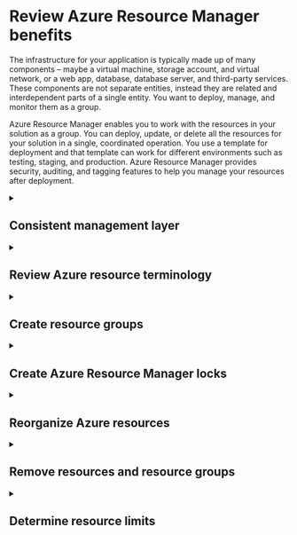 # Review Azure Resource Manager benefits

The infrastructure for your application is typically made up of many components – maybe a virtual machine, storage account, and virtual network, or a web app, database, database server, and third-party services. These components are not separate entities, instead they are related and interdependent parts of a single entity. You want to deploy, manage, and monitor them as a group.

Azure Resource Manager enables you to work with the resources in your solution as a group. You can deploy, update, or delete all the resources for your solution in a single, coordinated operation. You use a template for deployment and that template can work for different environments such as testing, staging, and production. Azure Resource Manager provides security, auditing, and tagging features to help you manage your resources after deployment.

<details>
<summary>

## Consistent management layer

</summary>

Azure Resource Manager provides a consistent management layer to perform tasks through Azure PowerShell, Azure CLI, Azure portal, REST API, and client SDKs. Choose the tools and APIs that work best for you.

The following image shows how all the tools interact with the same Azure Resource Manager API. The API passes requests to the Azure Resource Manager service, which authenticates and authorizes the requests. Azure Resource Manager then routes the requests to the appropriate resource providers.

![alt](https://learn.microsoft.com/en-us/training/wwl-azure/use-azure-resource-manager/media/resource-manager-016a1bac.png)

## Benefits

- You can deploy, manage, and monitor all the resources for your solution as a group, rather than handling these resources individually.
- You can repeatedly deploy your solution throughout the development lifecycle and have confidence your resources are deployed in a consistent state.
- You can manage your infrastructure through declarative templates rather than scripts.
- You can define the dependencies between resources so they're deployed in the correct order.
- You can apply access control to all services in your resource group because Role-Based Access Control (RBAC) is natively integrated into the management platform.
- You can apply tags to resources to logically organize all the resources in your subscription.
- You can clarify your organization's billing by viewing costs for a group of resources sharing the same tag.

## Guidance

- Define and deploy your infrastructure through the declarative syntax in Azure Resource Manager templates, rather than through imperative commands.
- Define all deployment and configuration steps in the template. You should have no manual steps for setting up your solution.
- Run imperative commands to manage your resources, such as to start or stop an app or machine.
- Arrange resources with the same lifecycle in a resource group. Use tags for all other organizing of resources.

</details>

<details>
<summary>

## Review Azure resource terminology

</summary>

If you're new to Azure Resource Manager, there are some terms you might not be familiar with.

- **Resource** - A manageable item that is available through Azure. Some common resources are a virtual machine, storage account, web app, database, and virtual network, but there are many more.
- **Resource group** - A container that holds related resources for an Azure solution. The resource group can include all the resources for the solution, or only those resources that you want to manage as a group. You decide how you want to allocate resources to resource groups based on what makes the most sense for your organization.
- **rResource Provider** - A service that supplies the resources you can deploy and manage through Resource Manager. Each resource provider offers operations for working with the resources that are deployed. Some common resource providers are Microsoft.Compute, which supplies the virtual machine resource, Microsoft.Storage, which supplies the storage account resource, and Microsoft.Web, which supplies resources related to web apps.
- **Template** - A JavaScript Object Notation (JSON) file that defines one or more resources to deploy to a resource group. It also defines the dependencies between the deployed resources. The template can be used to deploy the resources consistently and repeatedly.
- **Declarative Syntax** - Syntax that lets you state "Here is what I intend to create" without having to write the sequence of programming commands to create it. The Resource Manager template is an example of declarative syntax. In the file, you define the properties for the infrastructure to deploy to Azure.

## Resource providers

Each resource provider offers a set of resources and operations for working with an Azure service. For example, if you want to store keys and secrets, you work with the Microsoft.KeyVault resource provider. This resource provider offers a resource type called vaults for creating the key vault.

The name of a resource type is in the format: {resource-provider}/{resource-type}. For example, the key vault type is Microsoft.KeyVault/vaults.

</details>

<details>
<summary>

## Create resource groups

</summary>

Resources can be deployed to any new or existing resource group. Deployment of resources to a resource group becomes a job where you can track the template execution. If deployment fails, the output of the job can describe why the deployment failed. Whether the deployment is a single resource to a group or a template to a group, you can use the information to fix any errors and redeploy. Deployments are incremental; if a resource group contains two web apps and you decide to deploy a third, the existing web apps will not be removed.

### Considerations

Resource Groups are at their simplest a logical collection of resources. There are a few rules for resource groups.

Resources can only exist in one resource group.
Resource Groups cannot be renamed.
Resource Groups can have resources of many different types (services).
Resource Groups can have resources from many different regions.

### Creating resource groups

There are some important factors to consider when defining your resource group:

- All the resources in your group should share the same lifecycle. You deploy, update, and delete them together. If one resource, such as a database server, needs to exist on a different deployment cycle it should be in another resource group.
- Each resource can only exist in one resource group.
- You can add or remove a resource to a resource group at any time.
- You can move a resource from one resource group to another group. Limitations do apply to moving resources.
- A resource group can contain resources that reside in different regions.
- A resource group can be used to scope access control for administrative actions.
- A resource can interact with resources in other resource groups. This interaction is common when the two resources are related but don't share the same lifecycle (for example, web apps connecting to a database).

When creating a resource group, you need to provide a location for that resource group. You may be wondering, "Why does a resource group need a location? And, if the resources can have different locations than the resource group, why does the resource group location matter at all?" The resource group stores metadata about the resources. Therefore, when you specify a location for the resource group, you're specifying where that metadata is stored. For compliance reasons, you may need to ensure that your data is stored in a particular region.

</details>

<details>
<summary>

## Create Azure Resource Manager locks

</summary>
A common concern with resources provisioned in Azure is the ease with which they can be deleted. An over-zealous or careless administrator can accidentally erase months of work with a few steps. Resource Manager locks allow organizations to put a structure in place that prevents the accidental deletion of resources in Azure.

You can associate the lock with a subscription, resource group, or resource.
Locks are inherited by child resources.

### Lock types

There are two types of resource locks.

Read-Only locks, which prevent any changes to the resource.
Delete locks, which prevent deletion.

![alt](https://learn.microsoft.com/en-us/training/wwl-azure/use-azure-resource-manager/media/resource-manager-locks-853635fd.png)

</details>

</details>

<details>
<summary>

## Reorganize Azure resources

</summary>
Sometimes you may need to move resources to either a new subscription or a new resource group in the same subscription.

When moving resources, both the source group and the target group are locked during the operation. Write and delete operations are blocked on the resource groups until the move completes. This lock means you can't add, update, or delete resources in the resource groups. Locks don't mean the resources aren't available. For example, if you move a virtual machine to a new resource group, an application can still access the virtual machine.

![alt](https://learn.microsoft.com/en-us/training/wwl-azure/use-azure-resource-manager/media/move-resources-1ce2912e.png)

### Limitations

Before beginning this process be sure to read the [Move operation support for resources](https://learn.microsoft.com/en-us/azure/azure-resource-manager/management/move-support-resources) page. This page details what resources can be moved between resources group, subscriptions, and regions.

### Implementation

To move resources, select the resource group containing those resources, and then select the Move button. Select the resources to move and the destination resource group. Acknowledge that you need to update scripts.

![alt](https://learn.microsoft.com/en-us/training/wwl-azure/use-azure-resource-manager/media/move-resource-groups-aae58bce.png)

</details>

<details>
<summary>

## Remove resources and resource groups

</summary>

**Use caution when deleting a resource group. Deleting a resource group deletes all the resources contained within it. That resource group might contain resources that resources in other resource groups depend on.**

#### Using PowerShell to delete resource groups

To remove a resource group use, Remove-AzResourceGroup. In this example, we are removing the ContosoRG01 resource group from the subscription. The cmdlet prompts you for confirmation and returns no output.

> Remove-AzResourceGroup -Name "ContorsoRG01"

#### Removing resource

You can also delete individual resources within a resource group. For example, here we are deleting a virtual network. Instead, of deleting you can move the resource to another resource group.

![alt](https://learn.microsoft.com/en-us/training/wwl-azure/use-azure-resource-manager/media/delete-resources-7ac5596a.png)

</details>

<details>
<summary>

## Determine resource limits

</summary>

Azure lets you view resource usage against limits. This is helpful to track current usage, and plan for future use.

![alt](https://learn.microsoft.com/en-us/training/wwl-azure/use-azure-resource-manager/media/check-resource-limits-4f522428.png)

- The limits shown are the limits for your subscription.
- When you need to increase a default limit, there is a Request Increase link.
- All resources have a maximum limit listed in Azure limits.
- If you are at the maximum limit, the limit can't be increased.

</details>
